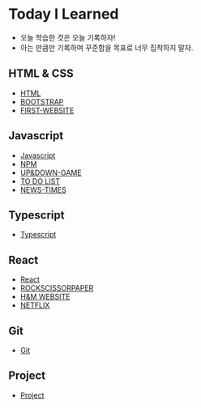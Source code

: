 # Today I Learned
* 오늘 학습한 것은 오늘 기록하자!
* 아는 만큼만 기록하며 꾸준함을 목표로 너무 집착하지 말자.


## HTML & CSS
* [HTML](https://github.com/HEECHANG96/TIL/blob/main/HTML.md)
* [BOOTSTRAP](https://github.com/HEECHANG96/TIL/blob/main/BOOTSTRAP.md)
* [FIRST-WEBSITE](https://github.com/HEECHANG96/FIRST-WEBSITE)


## Javascript
* [Javascript](https://github.com/HEECHANG96/TIL/blob/main/Javascript.md)
* [NPM](https://github.com/HEECHANG96/TIL/blob/main/NPM.md)
* [UP&DOWN-GAME](https://github.com/HEECHANG96/UP-DOWN)
* [TO DO LIST](https://github.com/HEECHANG96/TODOLIST)
* [NEWS-TIMES](https://github.com/HEECHANG96/NEWS-TIMES)


## Typescript
* [Typescript](https://github.com/HEECHANG96/TIL/blob/main/typescript.md)


## React
* [React](https://github.com/HEECHANG96/TIL/blob/main/React.md)
* [ROCKSCISSORPAPER](https://github.com/HEECHANG96/rock-scissor-paper-game)
* [H&M WEBSITE](https://github.com/HEECHANG96/hnm-website-project)
* [NETFLIX](https://github.com/HEECHANG96/netflix-project)


## Git
* [Git](https://github.com/HEECHANG96/TIL/blob/main/Git.md)

## Project
* [Project](https://github.com/HEECHANG96/Project)
